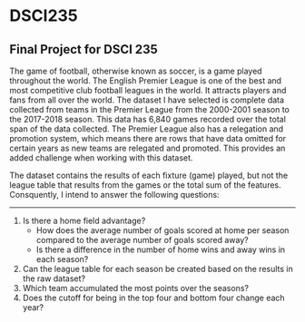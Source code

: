 # DSCI235
## Final Project for DSCI 235

The game of football, otherwise known as soccer, is a game played throughout the world. The English Premier League is one of the best and most competitive club football leagues in the world. It attracts players and fans from all over the world. The dataset I have selected is complete data collected from teams in the Premier League from the 2000-2001 season to the 2017-2018 season. This data has 6,840 games recorded over the total span of the data collected. The Premier League also has a relegation and promotion system, which means there are rows that have data omitted for certain years as new teams are relegated and promoted. This provides an added challenge when working with this dataset.

The dataset contains the results of each fixture (game) played, but not the league table that results from the games or the total sum of the features. Consquently, I intend to answer the following questions:

------
1. Is there a home field advantage?
    - How does the average number of goals scored at home per season compared to the average number of goals scored away?
    - Is there a difference in the number of home wins and away wins in each season?
2. Can the league table for each season be created based on the results in the raw dataset?
3. Which team accumulated the most points over the seasons? 
4. Does the cutoff for being in the top four and bottom four change each year? 

